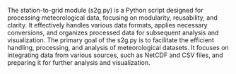The station-to-grid module (s2g.py) is a Python script designed for processing meteorological data, focusing on modularity, reusability, and clarity. 
It effectively handles various data formats, applies necessary conversions, and organizes processed data for subsequent analysis and visualization. 
The primary goal of the s2g.py is to facilitate the efficient handling, processing, and analysis of meteorological datasets. 
It focuses on integrating data from various sources, such as NetCDF and CSV files, and preparing it for further analysis and visualization. 
